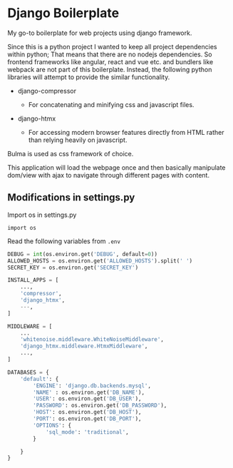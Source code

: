 # Django Boilerplate

My go-to boilerplate for web projects using django framework. 

Since this is a python project I wanted to keep all project dependencies within python; That means that there are no nodejs dependencies. So frontend frameworks like angular, react and vue etc. and bundlers like webpack are not part of this boilerplate. Instead, the following python libraries will attempt to provide the similar functionality.

- django-compressor
    - For concatenating and minifying css and javascript files.

- django-htmx
    - For accessing modern browser features directly from HTML rather than relying heavily on javascript. 

Bulma is used as css framework of choice.

This application will load the webpage once and then basically manipulate dom/view with ajax to navigate through different pages with content. 



## Modifications in settings.py
Import os in settings.py
```
import os
```

Read the following variables from `.env`

```python
DEBUG = int(os.environ.get('DEBUG', default=0))
ALLOWED_HOSTS = os.environ.get('ALLOWED_HOSTS').split(' ')
SECRET_KEY = os.environ.get('SECRET_KEY')

INSTALL_APPS = [
    ...,
    'compressor',
    'django_htmx',
    ---,
]

MIDDLEWARE = [
    ...
    'whitenoise.middleware.WhiteNoiseMiddleware',
    'django_htmx.middleware.HtmxMiddleware',
    ...,
]

DATABASES = {
    'default': {
        'ENGINE': 'django.db.backends.mysql',
        'NAME' : os.environ.get('DB_NAME'),
        'USER': os.environ.get('DB_USER'),
        'PASSWORD': os.environ.get('DB_PASSWORD'),
        'HOST': os.environ.get('DB_HOST'),
        'PORT': os.environ.get('DB_PORT'),
        'OPTIONS': {
            'sql_mode': 'traditional',
        }

    }
}
```

